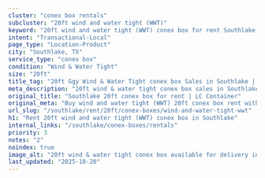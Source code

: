 ```yaml
---
cluster: "conex box rentals"
subcluster: "20ft wind and water tight (WWT)"
keyword: "20ft wind and water tight (WWT) conex box for rent Southlake, TX"
intent: "Transactional-Local"
page_type: "Location-Product"
city: "Southlake, TX"
service_type: "conex box"
condition: "Wind & Water Tight"
size: "20ft"
title_tag: "20ft Ggy Wind & Water Tight conex box Sales in Southlake | LC Container"
meta_description: "20ft wind & water tight conex box sales in Southlake. Fast delivery, competitive pricing. Serving conex boxes area. Quote ID: EET. Call (214) 524-4168 for your free quote today."
original_title: "Southlake 20ft conex box for rent | LC Container"
original_meta: "Buy wind and water tight (WWT) 20ft conex box rent with local delivery in Southlake, TX. LC Container — local Since 2003. Request a fast quote today."
url_slug: "/southlake/rent/20ft/conex-boxes/wind-and-water-tight-wwt"
h1: "Rent 20ft wind and water tight (WWT) conex box in Southlake"
internal_links: "/southlake/conex-boxes/rentals"
priority: 3
notes: "2"
noindex: true
image_alt: "20ft wind & water tight conex box available for delivery in Southlake"
last_updated: "2025-10-20"
---
```


<!-- TODO: Add unique city/inventory copy, images, and internal links here. -->
